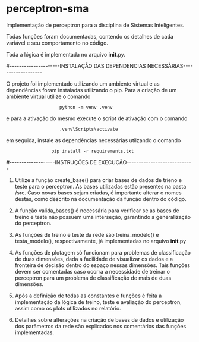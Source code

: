 
# perceptron-sma
Implementação de perceptron para a disciplina de Sistemas Inteligentes.

Todas funções foram documentadas, contendo os detalhes de cada variável e
seu comportamento no código.

Toda a lógica é implementada no arquivo __init__.py.

#---------------------INSTALAÇÃO DAS DEPENDENCIAS NECESSÁRIAS-------------------

O projeto foi implementado utilizando um ambiente virtual e as dependências foram instaladas
utilizando o pip. Para a criação de um ambiente virtual utilize o comando

                        python -m venv .venv

e para a ativação do mesmo execute o script de ativação com o comando

                        .venv\Scripts\activate

em seguida, instale as dependências necessárias utilzando o comando

                     pip install -r requirements.txt

#-------------------INSTRUÇÕES DE EXECUÇÃO----------------------------

1. Utilize a função create_base() para criar bases de dados de trieno e teste para o perceptron.
As bases utilizadas estão presentes na pasta /src. Caso novas bases sejam criadas, é importante
alterar o nomes destas, como descrito na documentação da função dentro do código.

2. A função valida_bases() é necessária para verificar se as bases de treino e teste não possuem
   uma interseção, garantindo a generalização do perceptron.

3. As funções de treino e teste da rede são treina_modelo() e testa_modelo(), respectivamente, já
   implementadas no arquivo __init__.py

4. As funções de plotagem só funcionam para problemas de classificação de duas dimensões, dada a
   facilidade de visualizar os dados e a fronteira de decisão dentro do espaço nessas dimensões.
   Tais funções devem ser comentadas caso ocorra a necessidade de treinar o perceptron para um
   problema de classificação de mais de duas dimensões.

6. Após a definição de todas as constantes e funções é feita a implementação da lógica de treino,
   teste e avaliação do perceptron, assim como os plots utilizados no relatório.

7. Detalhes sobre alterações na criação de bases de dados e utilização dos parâmetros da rede
   são explicados nos comentários das funções implementadas.

